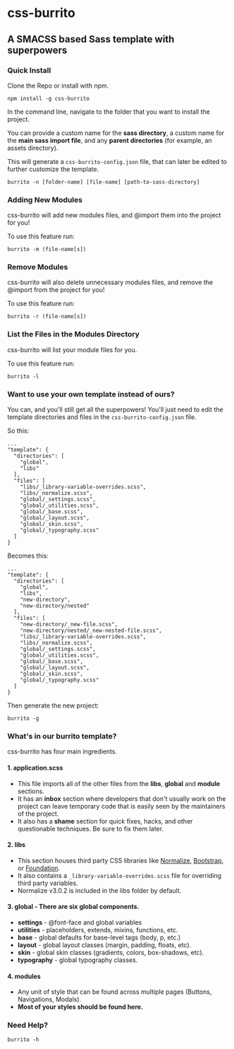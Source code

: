 # **css-burrito**
## **A SMACSS based Sass template with superpowers**

### Quick Install

Clone the Repo or install with npm.

```
npm install -g css-burrito
```

In the command line, navigate to the folder that you want to install the project.

You can provide a custom name for the **sass directory**, a custom name for the **main sass import file**, and any **parent directories** (for example, an assets directory).

This will generate a ```css-burrito-config.json``` file, that can later be edited to further customize the template.

```
burrito -n [folder-name] [file-name] [path-to-sass-directory]
```

### Adding New Modules
css-burrito will add new modules files, and @import them into the project for you!

To use this feature run:

```
burrito -m (file-name[s])
```

### Remove Modules
css-burrito will also delete unnecessary modules files, and remove the @import from the project for you!

To use this feature run:

```
burrito -r (file-name[s])
```

### List the Files in the Modules Directory
css-burrito will list your module files for you.

To use this feature run:

```
burrito -l
```

### Want to use your own template instead of ours?

You can, and you'll still get all the superpowers!  You'll just need to edit the template directories and files in the ``` css-burrito-config.json ``` file.

So this:
```
...
"template": {
  "directories": [
    "global",
    "libs"
  ],
  "files": [
    "libs/_library-variable-overrides.scss",
    "libs/_normalize.scss",
    "global/_settings.scss",
    "global/_utilities.scss",
    "global/_base.scss",
    "global/_layout.scss",
    "global/_skin.scss",
    "global/_typography.scss"
  ]
}
```

Becomes this:
```
...
"template": {
  "directories": [
    "global",
    "libs",
    "new-directory",
    "new-directory/nested"
  ],
  "files": [
    "new-directory/_new-file.scss",
    "new-directory/nested/_new-nested-file.scss",
    "libs/_library-variable-overrides.scss",
    "libs/_normalize.scss",
    "global/_settings.scss",
    "global/_utilities.scss",
    "global/_base.scss",
    "global/_layout.scss",
    "global/_skin.scss",
    "global/_typography.scss"
  ]
}
```

Then generate the new project:

```
burrito -g
```

### What's in our burrito template?

css-burrito has four main ingredients.
#### **1.  application.scss**
* This file imports all of the other files from the **libs**, **global** and **module** sections.
* It has an **inbox** section where developers that don't usually work on the project can leave temporary code that is easily seen by the maintainers of the project.
* It also has a **shame** section for quick fixes, hacks, and other questionable techniques.  Be sure to fix them later.

#### **2.  libs**
* This section houses third party CSS libraries like [Normalize](http://necolas.github.io/normalize.css/), [Bootstrap](http://getbootstrap.com/), or [Foundation](http://foundation.zurb.com/).
* It also contains a ```_library-variable-overrides.scss``` file for overriding third party variables.
* Normalize v3.0.2 is included in the libs folder by default.

#### **3.  global** -  There are six global components.
* **settings** - @font-face and global variables
* **utilities** - placeholders, extends, mixins, functions, etc.
* **base** - global defaults for base-level tags (body, p, etc.)
* **layout** - global layout classes (margin, padding, floats, etc).
* **skin** - global skin classes (gradients, colors, box-shadows, etc).
* **typography** - global typography classes.

#### **4.  modules**
* Any unit of style that can be found across multiple pages (Buttons, Navigations, Modals).
* **Most of your styles should be found here.**

### Need Help?

```
burrito -h
```
